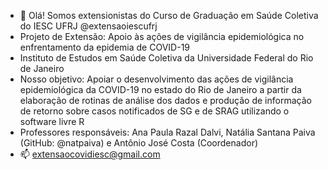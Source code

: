 - 👋 Olá! Somos extensionistas do Curso de Graduação em Saúde Coletiva do IESC UFRJ @extensaoiescufrj
- Projeto de Extensão: Apoio às ações de vigilância epidemiológica no enfrentamento da epidemia de COVID-19
- Instituto de Estudos em Saúde Coletiva da Universidade Federal do Rio de Janeiro
- Nosso objetivo: Apoiar o desenvolvimento das ações de vigilância epidemiológica da COVID-19 no estado do Rio de Janeiro a partir 
  da elaboração de rotinas de análise dos dados e produção de informação de retorno sobre casos notificados de SG e de SRAG utilizando o software livre R
- Professores responsáveis: Ana Paula Razal Dalvi, Natália Santana Paiva (GitHub: @natpaiva) e  Antônio José Costa (Coordenador)
- 📫 extensaocovidiesc@gmail.com

<!---
extensaoiescufrj/extensaoiescufrj is a ✨ special ✨ repository because its `README.md` (this file) appears on your GitHub profile.
You can click the Preview link to take a look at your changes.
--->
